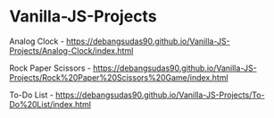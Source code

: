 # Vanilla-JS-Projects

Analog Clock - https://debangsudas90.github.io/Vanilla-JS-Projects/Analog-Clock/index.html

Rock Paper Scissors - https://debangsudas90.github.io/Vanilla-JS-Projects/Rock%20Paper%20Scissors%20Game/index.html

To-Do List - https://debangsudas90.github.io/Vanilla-JS-Projects/To-Do%20List/index.html
